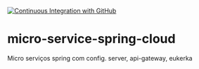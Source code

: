 [![Continuous Integration with GitHub](https://github.com/DiogoHumberto/micro-service-spring-cloud/actions/workflows/docker-publish.yml/badge.svg?branch=master)](https://github.com/DiogoHumberto/micro-service-spring-cloud/actions/workflows/docker-publish.yml)

# micro-service-spring-cloud
Micro serviços spring com config. server, api-gateway, eukerka
